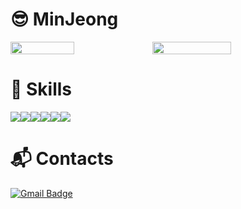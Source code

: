 # 😎 MinJeong
<div style="display:flex; width:100%">
  <img src="https://github-readme-stats.vercel.app/api/top-langs/?username=dev-minjeong&layout=compact" style="width:45%;" /> 
  <img src="https://github-readme-stats.vercel.app/api?username=dev-minjeong&show_icons=true&theme=dracula" style="width:50%;"/>
</div>

# 🌱 Skills
<div style="display:flex; width:100%">
  <img src="https://img.shields.io/badge/React-61DAFB?style=flat&logo=React&logoColor=white" />
  <img src="https://img.shields.io/badge/JavaScript-F7DF1E?style=flat&logo=JavaScript&logoColor=white" />
  <img src="https://img.shields.io/badge/HTML5-E34F26?style=flat&logo=HTML5&logoColor=white" />
  <img src="https://img.shields.io/badge/CSS3-1572B6?style=flat&logo=CSS3&logoColor=white" />
  <img src="https://img.shields.io/badge/Node.js-339933?style=flat&logo=Node.js&logoColor=white" />
  <img src="https://img.shields.io/badge/Amazon AWS-232F3E?style=flat&logo=Amazon AWS&logoColor=white" />
</div>

# 📬 Contacts
  [![Gmail Badge](https://img.shields.io/badge/Gmail-d14836?style=flat-square&logo=Gmail&logoColor=white&link=mailto:kmjj1026@gmail.com)](mailto:kmjj1026@gmail.com)
